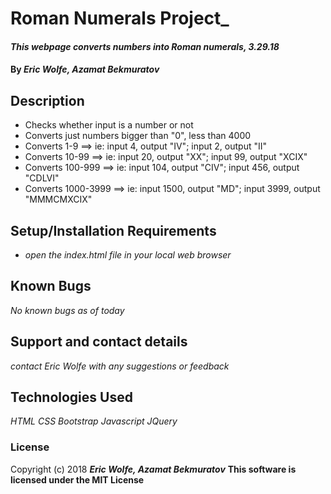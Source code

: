 # Roman Numerals Project_

#### _This webpage converts numbers into Roman numerals, 3.29.18_

#### By _**Eric Wolfe**, **Azamat Bekmuratov**_

## Description

* Checks whether input is a number or not
* Converts just numbers bigger than "0", less than 4000
* Converts 1-9 ==> ie: input 4, output "IV"; input 2, output "II"
* Converts 10-99 ==> ie: input 20, output "XX"; input 99, output "XCIX"
* Converts 100-999 ==> ie: input 104, output "CIV"; input 456, output "CDLVI"
* Converts 1000-3999 ==> ie: input 1500, output "MD"; input 3999, output "MMMCMXCIX"

## Setup/Installation Requirements

* _open the index.html file in your local web browser_

## Known Bugs

_No known bugs as of today_

## Support and contact details

_contact Eric Wolfe with any suggestions or feedback_

## Technologies Used

_HTML_
_CSS_
_Bootstrap_
_Javascript_
_JQuery_

### License

Copyright (c) 2018 _**Eric Wolfe, Azamat Bekmuratov**_
**This software is licensed under the MIT License**

